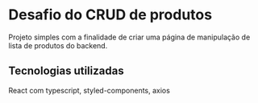 # Desafio do CRUD de produtos

Projeto simples com a finalidade de criar uma página de manipulação de lista de produtos do backend.

## Tecnologias utilizadas

React com typescript, styled-components, axios


